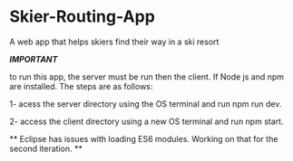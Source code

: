 # Skier-Routing-App
A web app that helps skiers find their way in a ski resort

***IMPORTANT***

to run this app, the server must be run then the client. If Node js and npm are installed. The steps are as follows:

1- acess the server directory using the OS terminal and run npm run dev.

2- access the client directory using a new OS terminal and run npm start.

** Eclipse has issues with loading ES6 modules. Working on that for the second iteration. **

